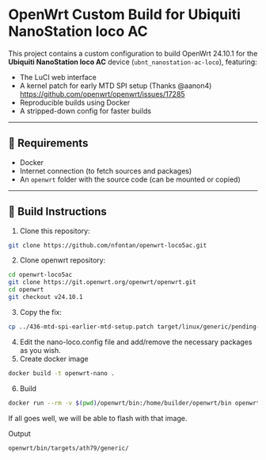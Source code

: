 # OpenWrt Custom Build for Ubiquiti NanoStation loco AC

This project contains a custom configuration to build OpenWrt 24.10.1 for the **Ubiquiti NanoStation loco AC** device (`ubnt_nanostation-ac-loco`), featuring:

- The LuCI web interface
- A kernel patch for early MTD SPI setup (Thanks @aanon4) https://github.com/openwrt/openwrt/issues/17285
- Reproducible builds using Docker
- A stripped-down config for faster builds

---

## 🧱 Requirements

- Docker
- Internet connection (to fetch sources and packages)
- An `openwrt` folder with the source code (can be mounted or copied)

---

## 🚀 Build Instructions

1. Clone this repository:

```bash
git clone https://github.com/nfontan/openwrt-loco5ac.git
```
2. Clone openwrt repository:
```bash
cd openwrt-loco5ac
git clone https://git.openwrt.org/openwrt/openwrt.git
cd openwrt
git checkout v24.10.1
```
3. Copy the fix:
```bash
cp ../436-mtd-spi-earlier-mtd-setup.patch target/linux/generic/pending-6.6/
```
4. Edit the nano-loco.config file and add/remove the necessary packages as you wish.
5. Create docker image
```bash
docker build -t openwrt-nano .
```
6. Build
```bash
docker run --rm -v $(pwd)/openwrt/bin:/home/builder/openwrt/bin openwrt-nano
```

If all goes well, we will be able to flash with that image.

Output
```bash
openwrt/bin/targets/ath79/generic/
```
